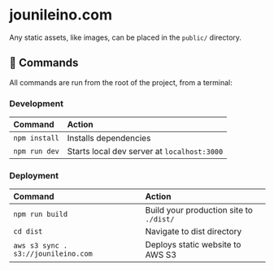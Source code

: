 # jounileino.com

Any static assets, like images, can be placed in the `public/` directory.

## 🧞 Commands

All commands are run from the root of the project, from a terminal:

### Development

| Command         | Action                                      |
|:----------------|:--------------------------------------------|
| `npm install`   | Installs dependencies                       |
| `npm run dev`   | Starts local dev server at `localhost:3000` |

### Deployment

| Command                               | Action                                      |
|:--------------------------------------|:--------------------------------------------|
| `npm run build`                       | Build your production site to `./dist/`     |
| `cd dist`                             | Navigate to dist directory                  |
| `aws s3 sync . s3://jounileino.com`   | Deploys static website to AWS S3            |


